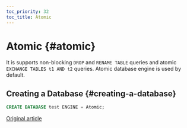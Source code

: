 ```yaml
---
toc_priority: 32
toc_title: Atomic
---
```



# Atomic {#atomic}

It is supports non-blocking `DROP` and `RENAME TABLE` queries and atomic `EXCHANGE TABLES t1 AND t2` queries. Atomic database engine is used by default.

## Creating a Database {#creating-a-database}

```sql
CREATE DATABASE test ENGINE = Atomic;
```

[Original article](https://clickhouse.tech/docs/en/engines/database_engines/atomic/) <!--hide-->
